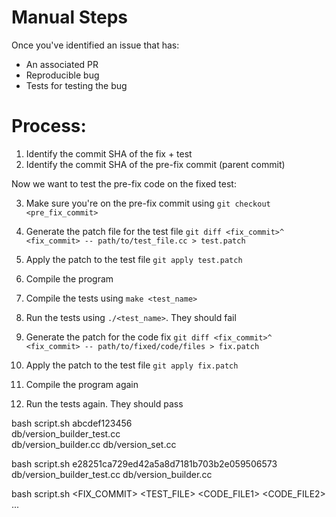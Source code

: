 # Manual Steps
Once you've identified an issue that has:
- An associated PR
- Reproducible bug
- Tests for testing the bug
# Process:
1. Identify the commit SHA of the fix + test
2. Identify the commit SHA of the pre-fix commit (parent commit)

Now we want to test the pre-fix code on the fixed test:

3. Make sure you're on the pre-fix commit using `git checkout <pre_fix_commit>`
<!-- 4. Run this command `git checkout <fix_commit> -- path/to/test_file.cc`
    - This pulls the fixed test file to your current working tree -->

4. Generate the patch file for the test file `git diff <fix_commit>^ <fix_commit> -- path/to/test_file.cc > test.patch`
5. Apply the patch to the test file `git apply test.patch`
6. Compile the program
7. Compile the tests using `make <test_name>`
8. Run the tests using `./<test_name>`. They should fail

9. Generate the patch for the code fix `git diff <fix_commit>^ <fix_commit> -- path/to/fixed/code/files > fix.patch`
10. Apply the patch to the test file `git apply fix.patch`
11. Compile the program again
12. Run the tests again. They should pass



bash script.sh
  abcdef123456 \
  db/version_builder_test.cc \
  db/version_builder.cc db/version_set.cc


bash script.sh e28251ca729ed42a5a8d7181b703b2e059506573 db/version_builder_test.cc db/version_builder.cc

bash script.sh <FIX_COMMIT> <TEST_FILE> <CODE_FILE1> <CODE_FILE2> ...
